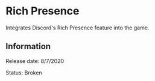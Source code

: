 # Rich Presence
Integrates Discord's Rich Presence feature into the game.

## Information
Release date: 8/7/2020

Status: Broken
